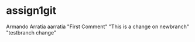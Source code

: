 # assign1git
Armando Arratia aarratia
"First Comment"
"This is a change on newbranch"
"testbranch change"
